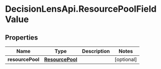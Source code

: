 # DecisionLensApi.ResourcePoolFieldValue

## Properties
Name | Type | Description | Notes
------------ | ------------- | ------------- | -------------
**resourcePool** | [**ResourcePool**](ResourcePool.md) |  | [optional] 


